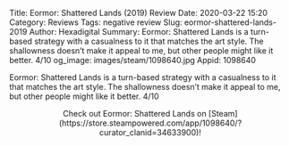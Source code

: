 Title: Eormor: Shattered Lands (2019) Review
Date: 2020-03-22 15:20
Category: Reviews
Tags: negative review
Slug: eormor-shattered-lands-2019
Author: Hexadigital
Summary: Eormor: Shattered Lands is a turn-based strategy with a casualness to it that matches the art style. The shallowness doesn’t make it appeal to me, but other people might like it better. 4/10
og_image: images/steam/1098640.jpg
Appid: 1098640

Eormor: Shattered Lands is a turn-based strategy with a casualness to it that matches the art style. The shallowness doesn’t make it appeal to me, but other people might like it better. 4/10

<center>Check out Eormor: Shattered Lands on [Steam](https://store.steampowered.com/app/1098640/?curator_clanid=34633900)!</center>
